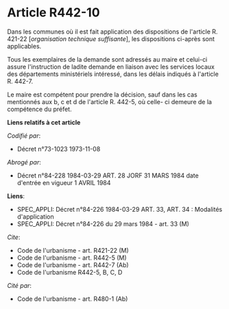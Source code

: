 # Article R442-10

Dans les communes où il est fait application des dispositions de l'article R. 421-22 [*organisation technique suffisante*],
les dispositions ci-après sont applicables.

Tous les exemplaires de la demande sont adressés au maire et celui-ci assure l'instruction de ladite demande en liaison avec
les services locaux des départements ministériels intéressé, dans les délais indiqués à l'article R. 442-7.

Le maire est compétent pour prendre la décision, sauf dans les cas mentionnés aux b, c et d de l'article R. 442-5, où celle-
ci demeure de la compétence du préfet.

**Liens relatifs à cet article**

_Codifié par_:

  - Décret n°73-1023 1973-11-08

_Abrogé par_:

  - Décret n°84-228 1984-03-29 ART. 28 JORF 31 MARS 1984 date d'entrée en vigueur 1 AVRIL 1984

**Liens**:

  - SPEC_APPLI: Décret n°84-226 1984-03-29 ART. 33, ART. 34 : Modalités d'application
  - SPEC_APPLI: Décret n°84-226 du 29 mars 1984 - art. 33 (M)

_Cite_:

  - Code de l'urbanisme - art. R421-22 (M)
  - Code de l'urbanisme - art. R442-5 (M)
  - Code de l'urbanisme - art. R442-7 (Ab)
  - Code de l'urbanisme R442-5, B, C, D

_Cité par_:

  - Code de l'urbanisme - art. R480-1 (Ab)
